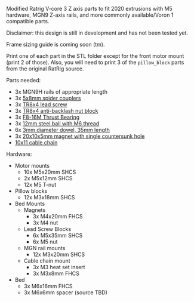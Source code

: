 Modified Ratrig V-core 3 Z axis parts to fit 2020 extrusions with M5 hardware, MGN9 Z-axis rails, and more commonly available/Voron 1 compatible parts.

Disclaimer: this design is still in development and has not been tested yet.

Frame sizing guide is coming soon (tm).

Print one of each part in the STL folder except for the front motor mount (print 2 of those). Also, you will need to print 3 of the `pillow_block` parts from the original RatRig source.

Parts needed:
* 3x MGN9H rails of appropriate length
* 3x [5x8mm spider couplers](https://www.aliexpress.com/item/33008007487.html?spm=a2g0o.productlist.0.0.3df94a9cwiCtXl&algo_pvid=0ff20ce3-c388-48a2-8563-a9a405e5c7cd&algo_exp_id=0ff20ce3-c388-48a2-8563-a9a405e5c7cd-1)
* 3x [TR8x4 lead screw](https://www.amazon.com/dp/B07ZC666KV)
* 3x [TR8x4 anti-backlash nut block](https://www.aliexpress.com/item/4000205148021.html)
* 3x [F8-16M Thrust Bearing](https://www.amazon.com/dp/B0192SOXN0)
* 3x [12mm steel ball with M6 thread](https://www.ebay.com/itm/333931699061)
* 6x [3mm diameter dowel, 35mm length](https://www.aliexpress.com/item/4000473863693.html)
* 3x [20x10x5mm magnet with single countersunk hole](https://www.aliexpress.com/item/1005001563832338.html)
* [10x11 cable chain](https://www.amazon.com/dp/B07QLGWQ1L/)

Hardware:
* Motor mounts
  * 10x M5x20mm SHCS
  * 2x M5x12mm SHCS
  * 12x M5 T-nut
* Pillow blocks 
  * 12x M3x18mm SHCS
* Bed Mounts
  * Magnets
    * 3x M4x20mm FHCS
    * 3x M4 nut
  * Lead Screw Blocks
    * 6x M5x35mm SHCS
    * 6x M5 nut
  * MGN rail mounts
    * 12x M3x20mm SHCS
  * Cable chain mount
    * 3x M3 heat set insert
    * 3x M3x8mm FHCS
* Bed
  * 3x M6x16mm FHCS
  * 3x M6x6mm spacer (source TBD)
